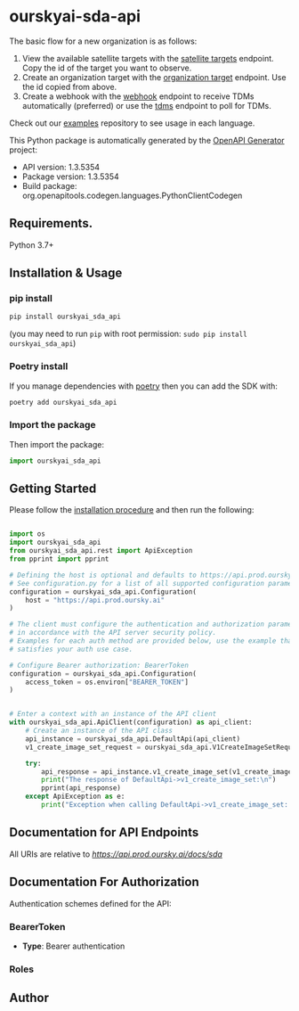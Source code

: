 # ourskyai-sda-api
The basic flow for a new organization is as follows:
1. View the available satellite targets with the [satellite targets](https://api.prod.oursky.ai/docs/sda#tag/satellite-targets/get/v1/satellite-targets) endpoint. Copy the id of the target you want to observe.
2. Create an organization target with the [organization target](https://api.prod.oursky.ai/docs/sda#tag/organization-targets/get/v1/organization-targets) endpoint. Use the id copied from above.
3. Create a webhook with the [webhook](https://api.prod.oursky.ai/docs/sda#tag/webhooks/post/v1/communications/webhook) endpoint to receive TDMs automatically (preferred) or use the [tdms](https://api.prod.oursky.ai/docs/sda#tag/tdms/get/v1/tdms) endpoint to poll for TDMs.

Check out our [examples](https://github.com/ourskyai/oursky-examples) repository to see usage in each language.

This Python package is automatically generated by the [OpenAPI Generator](https://openapi-generator.tech) project:

- API version: 1.3.5354
- Package version: 1.3.5354
- Build package: org.openapitools.codegen.languages.PythonClientCodegen

## Requirements.

Python 3.7+

## Installation & Usage
### pip install

```sh
pip install ourskyai_sda_api
```
(you may need to run `pip` with root permission: `sudo pip install ourskyai_sda_api`)

### Poetry install
If you manage dependencies with [poetry](https://python-poetry.org/) then you can add the SDK with:

```sh
poetry add ourskyai_sda_api
```

### Import the package

Then import the package:
```python
import ourskyai_sda_api
```

## Getting Started

Please follow the [installation procedure](#installation--usage) and then run the following:

```python

import os
import ourskyai_sda_api
from ourskyai_sda_api.rest import ApiException
from pprint import pprint

# Defining the host is optional and defaults to https://api.prod.oursky.ai
# See configuration.py for a list of all supported configuration parameters.
configuration = ourskyai_sda_api.Configuration(
    host = "https://api.prod.oursky.ai"
)

# The client must configure the authentication and authorization parameters
# in accordance with the API server security policy.
# Examples for each auth method are provided below, use the example that
# satisfies your auth use case.

# Configure Bearer authorization: BearerToken
configuration = ourskyai_sda_api.Configuration(
    access_token = os.environ["BEARER_TOKEN"]
)


# Enter a context with an instance of the API client
with ourskyai_sda_api.ApiClient(configuration) as api_client:
    # Create an instance of the API class
    api_instance = ourskyai_sda_api.DefaultApi(api_client)
    v1_create_image_set_request = ourskyai_sda_api.V1CreateImageSetRequest() # V1CreateImageSetRequest | 

    try:
        api_response = api_instance.v1_create_image_set(v1_create_image_set_request)
        print("The response of DefaultApi->v1_create_image_set:\n")
        pprint(api_response)
    except ApiException as e:
        print("Exception when calling DefaultApi->v1_create_image_set: %s\n" % e)

```

## Documentation for API Endpoints

All URIs are relative to *https://api.prod.oursky.ai/docs/sda*

<a id="documentation-for-authorization"></a>
## Documentation For Authorization


Authentication schemes defined for the API:
<a id="BearerToken"></a>
### BearerToken

- **Type**: Bearer authentication

<a id="Roles"></a>
### Roles



## Author


